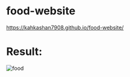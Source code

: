 # food-website
https://kahkashan7908.github.io/food-website/

# Result:
![food](https://github.com/kahkashan7908/food-website/assets/109336765/e9e4c7bb-b85f-4f78-b3c1-a20554230b47)
